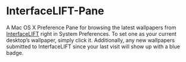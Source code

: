 InterfaceLIFT-Pane
==================

A Mac OS X Preference Pane for browsing the latest wallpapers from [InterfaceLIFT](http://interfacelift.com/) right in System Preferences. To set one as your current desktop’s wallpaper, simply click it. Additionally, any new wallpapers submitted to InterfaceLIFT since your last visit will show up with a blue badge.
